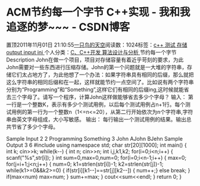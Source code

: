
# ACM节约每一个字节 C++实现 - 我和我追逐的梦~~~ - CSDN博客


置顶2011年11月01日 21:10:55[一只鸟的天空](https://me.csdn.net/heyongluoyao8)阅读数：1024标签：[c++																](https://so.csdn.net/so/search/s.do?q=c++&t=blog)[测试																](https://so.csdn.net/so/search/s.do?q=测试&t=blog)[存储																](https://so.csdn.net/so/search/s.do?q=存储&t=blog)[output																](https://so.csdn.net/so/search/s.do?q=output&t=blog)[input																](https://so.csdn.net/so/search/s.do?q=input&t=blog)[ini																](https://so.csdn.net/so/search/s.do?q=ini&t=blog)[
							](https://so.csdn.net/so/search/s.do?q=input&t=blog)[
																					](https://so.csdn.net/so/search/s.do?q=output&t=blog)个人分类：[C、C++开发																](https://blog.csdn.net/heyongluoyao8/article/category/908444)[算法设计与分析																](https://blog.csdn.net/heyongluoyao8/article/category/961150)[
							](https://blog.csdn.net/heyongluoyao8/article/category/908444)
[
				](https://so.csdn.net/so/search/s.do?q=output&t=blog)
[
			](https://so.csdn.net/so/search/s.do?q=output&t=blog)
[
		](https://so.csdn.net/so/search/s.do?q=存储&t=blog)
[
	](https://so.csdn.net/so/search/s.do?q=测试&t=blog)
[
	](https://so.csdn.net/so/search/s.do?q=c++&t=blog)
节约每一个字节
Description
John在做一个项目，项目对存储容量有着近乎苛刻的要求，为此John需要对一些东西进行压缩存储。John的第一个问题就是一大堆的字符串，存储它们太占地方了，为此他想了一个办法：如果字符串具有相同的后缀，那么就把这么字符串的相同后缀和在一起，这样就能节约一点空间了。比如说有两个字符串分别为“Programming”和“Something”,这样它们有相同的后缀ing,这时候就能省去三个字母了。请写一个程序，计算John这样做能够省去多少个字母？
输入：
第一行是一个整数K，表示有多少个测试用例，以后每个测试用例占n+1行。每个测试用例的第一行为一个整数n（1<=n<=20），从第二行开始依次为n个字符串,字符串由英文字母组成，大小写敏感。
输出：
每行输出一个测试用例的结果。输出总共节省了多少个字母。

Sample Input
2
2
Programming
Something
3
John
AJohn
BJehn
Sample Output
3
6
\#include<iostream>
using namespace std;
char str[20][1000];
int main()
{
int k;
cin>>k;
while(k--)
{
int n;
cin>>n;
int i,j,k1,k2;
for(i=0;i<n;i++)
{
scanf("%s",str[i]);
}
int sum=0,max=0,num=0;
for(i=0;i<n-1;i++)
{
max=0;
for(j=i+1;j<n;j++)
{
num=0;
k1=strlen(str[i])-1;
k2=strlen(str[j])-1;
while(k1>=0&&k2>=0)
{
if(str[i][k1--]==str[j][k2--]) { num++;}
else break;
}
if(max<num)
max=num;
}
sum+=max;
}
cout<<sum<<endl;
}
return 0;
}


[
](https://so.csdn.net/so/search/s.do?q=c++&t=blog)
